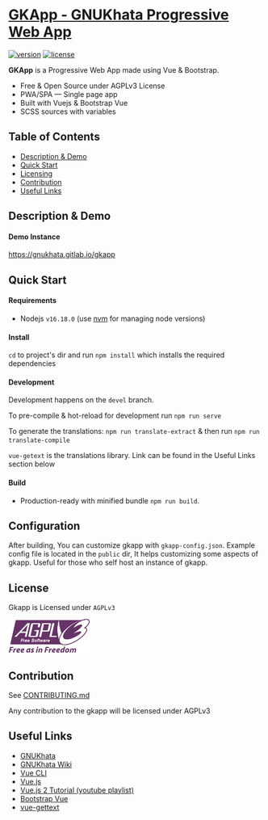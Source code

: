 # [GKApp - GNUKhata Progressive Web App](https://gitlab.com/gnukhata/gkapp)

[![version](https://img.shields.io/badge/version-0.0.1-blue.svg)](https://gitlab.com/gnukhata/gkapp) [![license](https://img.shields.io/badge/license-AGPLv3-blue.svg)](https://gitlab.com/gnukhata/gkapp)

**GKApp** is a Progressive Web App made using Vue & Bootstrap.

- Free & Open Source under AGPLv3 License
- PWA/SPA — Single page app
- Built with Vuejs & Bootstrap Vue
- SCSS sources with variables

## Table of Contents

- [Description & Demo](#description--demo)
- [Quick Start](#quick-start)
- [Licensing](#licensing)
- [Contribution](#contribution)
- [Useful Links](#useful-links)

## Description & Demo

#### Demo Instance

https://gnukhata.gitlab.io/gkapp

## Quick Start

#### Requirements

- Nodejs `v16.18.0` (use [nvm](https://github.com/nvm-sh/nvm) for managing node versions)

#### Install

`cd` to project's dir and run `npm install` which installs the required dependencies

#### Development

Development happens on the `devel` branch.

To pre-compile & hot-reload for development run `npm run serve`

To generate the translations: `npm run translate-extract` & then run `npm run translate-compile`

`vue-getext` is the translations library. Link can be found in the Useful Links section below

#### Build

- Production-ready with minified bundle `npm run build`.

## Configuration

After building, You can customize gkapp with `gkapp-config.json`. Example config file is located in the `public` dir, It helps customizing some aspects of gkapp. Useful for
those who self host an instance of gkapp.

## License

Gkapp is Licensed under `AGPLv3`

![AGPLv3](public/img/agpl3.png)

## Contribution

See [CONTRIBUTING.md](./docs/CONTRIBUTING.md)

Any contribution to the gkapp will be licensed under AGPLv3

## Useful Links

- [GNUKhata](https://gnukhata.org/)
- [GNUKhata Wiki](https://gitlab.com/gnukhata/gkapp/-/wikis/home)
- [Vue CLI](https://cli.vuejs.org)
- [Vue.js](https://vuejs.org)
- [Vue.js 2 Tutorial (youtube playlist)](https://www.youtube.com/playlist?list=PL4cUxeGkcC9gQcYgjhBoeQH7wiAyZNrYa)
- [Bootstrap Vue](https://bootstrap-vue.org)
- [vue-gettext](https://github.com/Polyconseil/vue-gettext)

